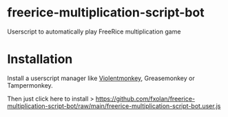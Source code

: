 # freerice-multiplication-script-bot
Userscript to automatically play FreeRice multiplication game
# Installation
Install a userscript manager like [Violentmonkey](https://violentmonkey.github.io/get-it/), Greasemonkey or Tampermonkey.

Then just click here to install > https://github.com/fxolan/freerice-multiplication-script-bot/raw/main/freerice-multiplication-script-bot.user.js
